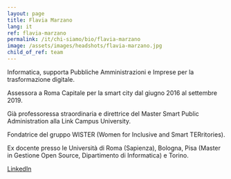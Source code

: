 ```yaml
---
layout: page
title: Flavia Marzano
lang: it
ref: flavia-marzano
permalink: /it/chi-siamo/bio/flavia-marzano
image: /assets/images/headshots/flavia-marzano.jpg
child_of_ref: team
---
```


Informatica, supporta Pubbliche Amministrazioni e Imprese per la trasformazione digitale.

Assessora a Roma Capitale per la smart city dal giugno 2016 al settembre 2019.

Già professoressa straordinaria e direttrice del Master Smart Public Administration alla Link Campus University.

Fondatrice del gruppo WISTER (Women for Inclusive and Smart TERritories).

Ex docente presso le Università di Roma (Sapienza), Bologna, Pisa (Master in Gestione Open Source, Dipartimento di Informatica) e Torino.

[LinkedIn](https://www.linkedin.com/in/flaviamarzano/)
